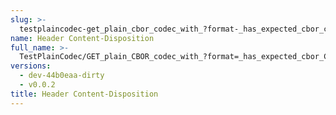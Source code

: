 ```yaml
---
slug: >-
  testplaincodec-get_plain_cbor_codec_with_?format-_has_expected_cbor_content-type_and_body_as-is-header_content-disposition
name: Header Content-Disposition
full_name: >-
  TestPlainCodec/GET_plain_CBOR_codec_with_?format=_has_expected_cbor_Content-Type_and_body_as-is/Header_Content-Disposition
versions:
  - dev-44b0eaa-dirty
  - v0.0.2
title: Header Content-Disposition
---
```


